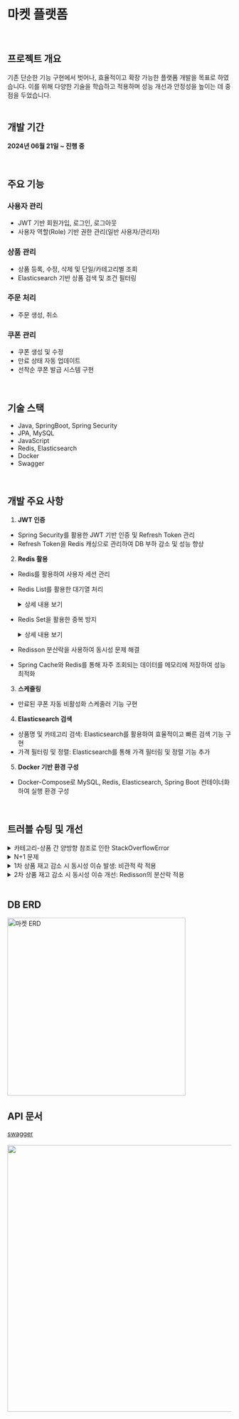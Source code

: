# **마켓 플랫폼**

<br>

## **프로젝트 개요**

기존 단순한 기능 구현에서 벗어나, 효율적이고 확장 가능한 플랫폼 개발을 목표로 하였습니다. 이를 위해 다양한 기술을 학습하고 적용하며 성능 개선과 안정성을 높이는 데 중점을 두었습니다.
<br><br>
## **개발 기간**

**2024년 06월 21일 ~ 진행 중**

<br>

## **주요 기능**

### **사용자 관리**

- JWT 기반 회원가입, 로그인, 로그아웃
- 사용자 역할(Role) 기반 권한 관리(일반 사용자/관리자)

### **상품 관리**

- 상품 등록, 수정, 삭제 및 단일/카테고리별 조회
- Elasticsearch 기반 상품 검색 및 조건 필터링

### **주문 처리**

- 주문 생성, 취소

### **쿠폰 관리**

- 쿠폰 생성 및 수정
- 만료 상태 자동 업데이트
- 선착순 쿠폰 발급 시스템 구현
<br>

## **기술 스택**



- Java, SpringBoot, Spring Security
- JPA, MySQL
- JavaScript
- Redis, Elasticsearch
- Docker
- Swagger
<br>

## **개발 주요 사항**

1. **JWT 인증**
- Spring Security를 활용한 JWT 기반 인증 및 Refresh Token 관리
- Refresh Token을 Redis 캐싱으로 관리하여 DB 부하 감소 및 성능 향상
2. **Redis 활용**
- Redis를 활용하여 사용자 세션 관리

- Redis List를 활용한 대기열 처리  
  <details>
    <summary>상세 내용 보기</summary>

    - Redis List를 활용해 선착순 쿠폰 요청을 대기열(FIFO)로 관리  
    - 요청은 Redis 대기열에 저장되고, 순차적으로 처리  
    - 이를 통해 충돌 가능성을 줄이고 데이터베이스 접근 빈도를 줄여 시스템 성능 최적화
      ```java
      if(request.getCouponType()==CouponType.FIRST_COME_FIRST_SERVE){
            for(int i=0;i<request.getQuantity();i++){
                redisTemplate.opsForList()
                        .leftPush(COUPON_QUEUE,String.valueOf(coupon.getId()));
            }
        }
  </details>

- Redis Set을 활용한 중복 방지  
  <details>
    <summary>상세 내용 보기</summary>

    - Redis Set으로 사용자 발급 이력을 저장하여 중복 요청 차단  
    - 쿠폰 발급이 완료되면 사용자 ID를 Redis Set에 기록  
    - 요청 시 Redis Set에서 사용자 ID의 존재 여부를 확인하여 중복 발급을 방지
      ```java
      String redisKey = "coupon:issued:" + couponId;
                     Boolean isAlreadyIssued = redisTemplate.opsForSet().isMember(redisKey, loginId);
                     if (Boolean.TRUE.equals(isAlreadyIssued)) {
                         throw new IllegalStateException("Coupon is already issued");
                     }
     
  </details>

- Redisson 분산락을 사용하여 동시성 문제 해결

- Spring Cache와 Redis를 통해 자주 조회되는 데이터를 메모리에 저장하여 성능 최적화
3. **스케줄링**
- 만료된 쿠폰 자동 비활성화 스케줄러 기능 구현
4. **Elasticsearch 검색**
- 상품명 및 카테고리 검색: Elasticsearch를 활용하여 효율적이고 빠른 검색 기능 구현
- 가격 필터링 및 정렬: Elasticsearch를 통해 가격 필터링 및 정렬 기능 추가
5. **Docker 기반 환경 구성**
- Docker-Compose로 MySQL, Redis, Elasticsearch, Spring Boot 컨테이너화하여 실행 환경 구성
    
<br>

## **트러블 슈팅 및 개선**
<details>
  <summary>카테고리-상품 간 양방향 참조로 인한 StackOverflowError</summary>

  1. 문제:
      - `ProductResponseDto`에서 `ProductCategory`를 포함한 데이터 직렬화 시, 양방향 참조로 인해 무한 순환이 발생
      - Jackson 라이브러리에서 `StackOverflowError` 발생

  2. 원인:
      - `Product`와 `ProductCategory` 간 양방향 관계를 JSON 직렬화 시 그대로 사용
      - 상위-하위 관계가 반복적으로 참조되며 무한 루프 발생

  3. 해결 방안:
      - DTO 활용: `ProductCategory` 정보를 단순화하여 포함
</details>

<details>
  <summary>N+1 문제</summary>

  1. 문제 상황:  
      - 기존에 `ProductService`의 `getProductCategory` 메서드에서 카테고리에 속한 상품을 조회할 때 N+1 문제가 발생
      - 각 상품의 서브카테고리를 개별적으로 호출하여 추가 쿼리가 불필요하게 실행됨
      - 조회 성능 저하 및 데이터베이스 부하 증가

  2. 해결 방안:  
      - `ProductRepository`의 기존 메서드를 JPQL의 `JOIN FETCH`를 활용하여 개선
      - 상품과 카테고리를 한 번의 쿼리로 조회하도록 최적화

</details>

<details>
  <summary>1차 상품 재고 감소 시 동시성 이슈 발생: 비관적 락 적용</summary>

  1. 문제 상황:  
      - 특정 상품의 재고를 동시에 감소시키는 요청이 처리되는 과정에서 동시성 이슈 발생
        <br><br>
      <img src=https://github.com/user-attachments/assets/29a2a599-5690-4f96-b9ed-babca8031ce9  width="200">

  2. 해결 방안:  
      - 상품 조회 시 비관적 락 적용:
        - ProductRepository에 비관적 락을 사용하는 쿼리를 추가하여 재고 업데이트 중 다른 트랜잭션이 접근하지 못하도록 설정  

        ```java
        @Lock(LockModeType.PESSIMISTIC_WRITE)
        @Query("select p from Product p where p.id =:id and p.isDeleted = false")
        Optional<Product> findByIdWithLock(@Param("id") Long id);
        ```

      - 주문 생성 로직 수정:
        - 주문 처리 시 `findByIdWithLock`을 호출하여 동시에 한 스레드만 접근 가능하도록 보장
</details>

<details>
  <summary>2차 상품 재고 감소 시 동시성 이슈 개선: Redisson의 분산락 적용</summary>

  1. 문제 상황  
     - 비관적 락은 데이터베이스 수준에서 트랜잭션을 지속적으로 유지해야 하므로, DB에 큰 부하를 줄 수 있다고 판단되었습니다.  

  2. 해결 방안  
     - Redisson 분산 락을 도입하여 Redis 기반으로 락 관리를 개선하였습니다.  
     - 락을 Redis에서 관리함으로써 데이터베이스 부하를 줄이고, 락 처리 속도를 높였습니다.  

  3. 성능 테스트 결과
     <br><br>
     <img src="https://github.com/user-attachments/assets/ab453d30-6546-4261-8846-db74f4482923" width="200">

</details>
<br>

## **DB ERD**
<img src="https://github.com/user-attachments/assets/8eebc598-bdab-4ef5-8296-8f525998eb96" alt="마켓 ERD" width="400">

## **API 문서**
[swagger](https://nara972.github.io/market-app-swagger-ui) <br><br>
<img src="https://github.com/user-attachments/assets/19f412c9-2729-45fd-8a67-f5acdefb96d1" 
    width="600">



